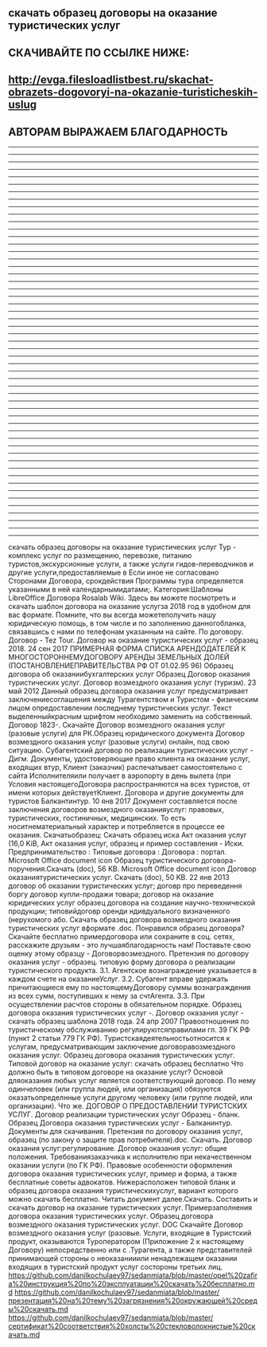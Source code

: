 скачать образец договоры на оказание туристических услуг
--------------------------------------------------
СКАЧИВАЙТЕ ПО ССЫЛКЕ НИЖЕ:
--------------------------------------------------
http://evga.filesloadlistbest.ru/skachat-obrazets-dogovoryi-na-okazanie-turisticheskih-uslug
--------------------------------------------------
АВТОРАМ ВЫРАЖАЕМ БЛАГОДАРНОСТЬ
--------------------------------------------------
--------------------------------------------------
--------------------------------------------------
--------------------------------------------------
--------------------------------------------------
--------------------------------------------------
--------------------------------------------------
--------------------------------------------------
--------------------------------------------------
--------------------------------------------------
--------------------------------------------------
--------------------------------------------------
--------------------------------------------------
--------------------------------------------------
--------------------------------------------------
--------------------------------------------------
--------------------------------------------------
--------------------------------------------------
--------------------------------------------------
--------------------------------------------------
--------------------------------------------------
--------------------------------------------------
--------------------------------------------------
--------------------------------------------------
--------------------------------------------------
--------------------------------------------------
--------------------------------------------------
--------------------------------------------------
--------------------------------------------------
--------------------------------------------------
--------------------------------------------------
--------------------------------------------------
--------------------------------------------------
--------------------------------------------------
--------------------------------------------------
--------------------------------------------------
--------------------------------------------------
--------------------------------------------------
--------------------------------------------------
--------------------------------------------------
--------------------------------------------------
--------------------------------------------------
--------------------------------------------------
--------------------------------------------------
--------------------------------------------------
--------------------------------------------------
--------------------------------------------------
--------------------------------------------------
--------------------------------------------------
--------------------------------------------------
--------------------------------------------------
--------------------------------------------------
--------------------------------------------------
--------------------------------------------------
скачать образец договоры на оказание туристических услуг Тур - комплекс услуг по размещению, перевозке, питанию туристов,экскурсионные услуги, а также услуги гидов-переводчиков и другие услуги,предоставляемые в  Если иное не согласовано Сторонами Договора, срокдействия Программы тура определяется указанными в ней календарнымидатами;. Категория:Шаблоны LibreOffice Договора  Rosalab Wiki. Здесь вы можете посмотреть и скачать шаблон договора на оказание услугза 2018 год в удобном для вас формате. Помните, что вы всегда можетеполучить нашу юридическую помощь, в том числе и по заполнению данногобланка, связавшись с нами по телефонам указанным на сайте. По договору. Договор - Tez Tour. Договор на оказание туристических услуг - образец 2018. 24 сен 2017  ПРИМЕРНАЯ ФОРМА СПИСКА АРЕНДОДАТЕЛЕЙ К МНОГОСТОРОННЕМУДОГОВОРУ АРЕНДЫ ЗЕМЕЛЬНЫХ ДОЛЕЙ (ПОСТАНОВЛЕНИЕПРАВИТЕЛЬСТВА РФ ОТ 01.02.95  96)  Образец договора об оказаниибухгалтерских услуг  Образец  Договор оказания туристических услуг. Договор возмездного оказания услуг (туризм). 23 май 2012  Данный образец договора оказания услуг предусматривает заключениесоглашения между Турагентством и Туристом - физическим лицом опредоставлении последнему туристических услуг. Текст выделенныйкрасным шрифтом необходимо заменить на собственный. Договор 1823-. Скачайте Договор возмездного оказания услуг (разовые услуги) для РК.Образец юридического документа Договор возмездного оказания услуг (разовые услуги) онлайн, под свою ситуацию. Субагентский договор по реализации туристических услуг - Дигм. Документы, удостоверяющие право клиента на оказание услуг, входящих втур, Клиент (заказчик) распечатывает самостоятельно с сайта Исполнителяили получает в аэропорту в день вылета (при  Условия настоящегоДоговора распространяются на всех туристов, от имени которых действуетКлиент. Договора и другие документы для туристов Балкантинтур. 10 янв 2017  Документ составляется после заключения договоров возмездного оказанияуслуг: правовых, туристических, гостиничных, медицинских.  То есть носитнематериальный характер и потребляется в процессе ее оказания. Скачатьобразец: Скачать образец иска Акт оказания услуг (16,0 KiB,
Акт оказания услуг, образец и пример составления - Иски. Предпринимательство : Типовые договора : Договора : портал. Microsoft Office document icon Образец туристического договора-поручения.Скачать (doc), 56 KB. Microsoft Office document icon Договор оказаниятуристических услуг. Скачать (doc), 50 KB. 22 янв 2013  договор об оказании туристических услуг; договр про переведення боргу договор купли-продажи товара; договор на оказание юридических услуг образец договора на создание научно-технической продукции; типовийдоговр оренди ндивдуального визначенного (нерухомого або. Скачать образец договора возмездного оказания туристических услуг вформатe .doc. Понравился образец договора? Скачайте бесплатно примердоговора или сохраните в соц. сетях, расскажите друзьям - это лучшаяблагодарность нам! Поставьте свою оценку этому образцу - Договорвозмездного. Претензия по договору оказания услуг - образец. типовую форму договора о реализации туристического продукта. 3.1. Агентское вознаграждение  указывается в каждом счете на оказаниеУслуг. 3.2. Субагент вправе удержать причитающиеся ему по настоящемуДоговору суммы вознаграждения из всех сумм, поступивших к нему за счтАгента. 3.3. При осуществлении расчтов стороны в обязательном порядке. Образец договора оказания туристических услуг -. Договор оказания услуг - скачать образец шаблона 2018 года. 24 апр 2007  Правоотношения по туристическому обслуживанию регулируютсяправилами гл. 39 ГК РФ (пункт 2 статьи 779 ГК РФ). Туристскаядеятельностьотносится к услугам, предусматривающим заключение договоравозмездного оказания услуг. Образец договора оказания туристических услуг. Типовой договор на оказание услуг: скачать образец бесплатно
Что должно быть в типовом договоре на оказание услуг? Основой дляоказания любых услуг является соответствующий договор. По нему одинчеловек (или группа людей, или организация) обязуются оказатьопределнные услуги другому человеку (или группе людей, или организации). Что же. ДОГОВОР О ПРЕДОСТАВЛЕНИИ ТУРИСТСКИХ УСЛУГ. Договор реализации туристических услуг  Образец - бланк. Образец Договора оказания туристических услуг - Балканинтур. Документы для скачивания. Претензия по договору оказания услуг, образец (по закону о защите прав потребителя).doc. Скачать. Договор оказания услуг:регулирование. Договор оказания услуг: общие положения. Требованиязаказчика к исполнителю при некачественном оказании услуги (по ГК РФ). Правовые особенности оформления договора оказания туристических услуг, пример и форма, а также бесплатные советы адвокатов.  Нижерасположен типовой бланк и образец договора оказания туристическихуслуг, вариант которого можно скачать бесплатно. Читать документ далее.Скачать. Составить и скачать договор на оказание туристических услуг. Примерзаполнения договора оказания туристических услуг. Образец договора возмездного оказания туристических услуг. DOC Скачайте Договор возмездного оказания услуг (разовые. Услуги, входящие в Туристский продукт, оказываются Туроператором (Приложение 2 к настоящему Договору) непосредственно или с .Турагента, а также представителей принимающей стороны о неоказанииили ненадлежащем оказании входящих в туристский продукт услуг состороны третьих лиц.
https://github.com/danilkochulaev97/sedanmiata/blob/master/opel%20zafira%20инструкция%20по%20эксплуатации%20скачать%20бесплатно.md
https://github.com/danilkochulaev97/sedanmiata/blob/master/презентация%20на%20тему%20загрязнения%20окружающей%20среды%20скачать.md
https://github.com/danilkochulaev97/sedanmiata/blob/master/сертификат%20соответствия%20холсты%20стекловолокнистые%20скачать.md